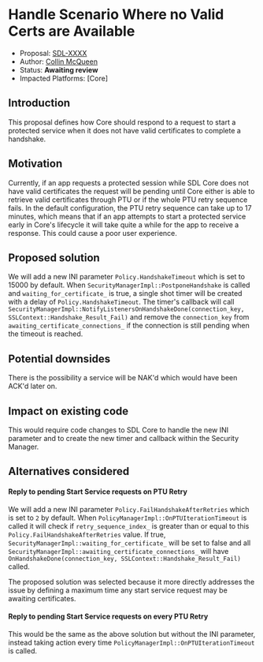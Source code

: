 # Handle Scenario Where no Valid Certs are Available

* Proposal: [SDL-XXXX](XXXX-handle-scenario-where-no-valid-certs-are-available.md)
* Author: [Collin McQueen](https://github.com/iCollin)
* Status: **Awaiting review**
* Impacted Platforms: [Core]

## Introduction
This proposal defines how Core should respond to a request to start a protected service when it does not have valid certificates to complete a handshake.

## Motivation
Currently, if an app requests a protected session while SDL Core does not have valid certificates the request will be pending until Core either is able to retrieve valid certificates through PTU or if the whole PTU retry sequence fails. In the default configuration, the PTU retry sequence can take up to 17 minutes, which means that if an app attempts to start a protected service early in Core's lifecycle it will take quite a while for the app to receive a response. This could cause a poor user experience.

## Proposed solution
We will add a new INI parameter `Policy.HandshakeTimeout` which is set to 15000 by default. When `SecurityManagerImpl::PostponeHandshake` is called and `waiting_for_certificate_` is true, a single shot timer will be created with a delay of `Policy.HandshakeTimeout`. The timer's callback will call `SecurityManagerImpl::NotifyListenersOnHandshakeDone(connection_key, SSLContext::Handshake_Result_Fail)` and remove the `connection_key` from `awaiting_certificate_connections_` if the connection is still pending when the timeout is reached.

## Potential downsides
There is the possibility a service will be NAK'd which would have been ACK'd later on.

## Impact on existing code
This would require code changes to SDL Core to handle the new INI parameter and to create the new timer and callback within the Security Manager.

## Alternatives considered

#### Reply to pending Start Service requests on PTU Retry

We will add a new INI parameter `Policy.FailHandshakeAfterRetries` which is set to `2` by default. When `PolicyManagerImpl::OnPTUIterationTimeout` is called it will check if `retry_sequence_index_` is greater than or equal to this `Policy.FailHandshakeAfterRetries` value. If true, `SecurityManagerImpl::waiting_for_certificate_` will be set to false and all `SecurityManagerImpl::awaiting_certificate_connections_` will have `OnHandshakeDone(connection_key, SSLContext::Handshake_Result_Fail)` called.

The proposed solution was selected because it more directly addresses the issue by defining a maximum time any start service request may be awaiting certificates.

#### Reply to pending Start Service requests on every PTU Retry

This would be the same as the above solution but without the INI parameter, instead taking action every time `PolicyManagerImpl::OnPTUIterationTimeout` is called.
